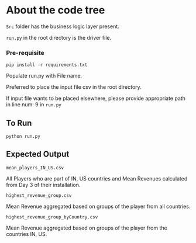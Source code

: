 # About the code tree

`Src` folder has the business logic layer present. 

`run.py` in the root directory is the driver file. 

### Pre-requisite

`pip install -r requirements.txt`

Populate run.py with File name. 

Preferred to place the input file csv in the root directory. 

If input file wants to be placed elsewhere, please provide appropriate path in line num: 9 in `run.py`

## To Run

`python run.py`


## Expected Output

`mean_players_IN_US.csv`

All Players who are part of IN, US countries and Mean Revenues calculated from Day 3 of their installation.

`highest_revenue_group.csv` 

Mean Revenue aggregated based on groups of the player from all countries.

`highest_revenue_group_byCountry.csv`

Mean Revenue aggregated based on groups of the player from the countries IN, US.